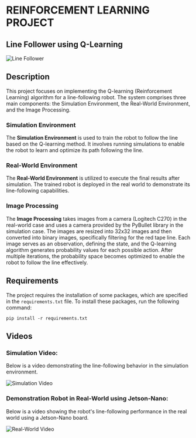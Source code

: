 # REINFORCEMENT LEARNING PROJECT
## Line Follower using Q-Learning

![Line Follower](https://user-images.githubusercontent.com/90126322/219383180-47eb70ba-f8ad-4424-ab5c-274ea07d8fed.gif)

## Description

This project focuses on implementing the Q-learning (Reinforcement Learning) algorithm for a line-following robot. The system comprises three main components: the Simulation Environment, the Real-World Environment, and the Image Processing.

### Simulation Environment
The **Simulation Environment** is used to train the robot to follow the line based on the Q-learning method. It involves running simulations to enable the robot to learn and optimize its path following the line.

### Real-World Environment
The **Real-World Environment** is utilized to execute the final results after simulation. The trained robot is deployed in the real world to demonstrate its line-following capabilities.

### Image Processing
The **Image Processing** takes images from a camera (Logitech C270) in the real-world case and uses a camera provided by the PyBullet library in the simulation case. The images are resized into 32x32 images and then converted into binary images, specifically filtering for the red tape line. Each image serves as an observation, defining the state, and the Q-learning algorithm generates probability values for each possible action. After multiple iterations, the probability space becomes optimized to enable the robot to follow the line effectively.

## Requirements

The project requires the installation of some packages, which are specified in the `requirements.txt` file. To install these packages, run the following command:

    pip install -r requirements.txt



## Videos

### Simulation Video:
Below is a video demonstrating the line-following behavior in the simulation environment.

![Simulation Video](https://user-images.githubusercontent.com/90126322/219383180-47eb70ba-f8ad-4424-ab5c-274ea07d8fed.gif)

### Demonstration Robot in Real-World using Jetson-Nano:
Below is a video showing the robot's line-following performance in the real world using a Jetson-Nano board.

![Real-World Video](https://user-images.githubusercontent.com/90126322/219380977-fce36e4a-49b8-4ff9-8f52-dfa2f12ae330.gif)



